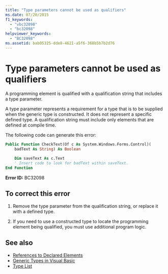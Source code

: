 ```yaml
---
title: "Type parameters cannot be used as qualifiers"
ms.date: 07/20/2015
f1_keywords: 
  - "vbc32098"
  - "bc32098"
helpviewer_keywords: 
  - "BC32098"
ms.assetid: bab05325-dde8-4621-a5f6-368b5b7b2d76
---
```

# Type parameters cannot be used as qualifiers

A programming element is qualified with a qualification string that includes a type parameter.

A type parameter represents a requirement for a type that is to be supplied when the generic type is constructed. It does not represent a specific defined type. A qualification string must include only elements that are defined at compile time.

The following code can generate this error:

```vb  
Public Function CheckText(Of c As System.Windows.Forms.Control)(
    badText As String) As Boolean
  
    Dim saveText As c.Text  
    ' Insert code to look for badText within saveText.
End Function  
```  
  
 **Error ID:** BC32098  
  
## To correct this error  
  
1. Remove the type parameter from the qualification string, or replace it with a defined type.  
  
2. If you need to use a constructed type to locate the programming element being qualified, you must use additional program logic.  
  
## See also

- [References to Declared Elements](../../programming-guide/language-features/declared-elements/references-to-declared-elements.md)
- [Generic Types in Visual Basic](../../programming-guide/language-features/data-types/generic-types.md)
- [Type List](../statements/type-list.md)
